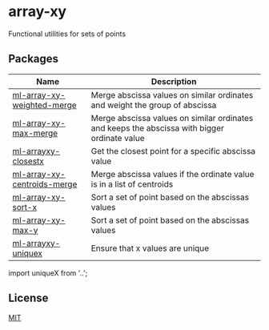 # array-xy

Functional utilities for sets of points

## Packages

| Name                                                               | Description                                                                                  |
| ------------------------------------------------------------------ | -------------------------------------------------------------------------------------------- |
| [ml-array-xy-weighted-merge](./packages/array-xy-weighted-merge)   | Merge abscissa values on similar ordinates and weight the group of abscissa                  |
| [ml-array-xy-max-merge](./packages/array-xy-max-merge)             | Merge abscissa values on similar ordinates and keeps the abscissa with bigger ordinate value |
| [ml-arrayxy-closestx](./packages/array-xy-closest-x)               | Get the closest point for a specific abscissa value                                          |
| [ml-array-xy-centroids-merge](./packages/array-xy-centroids-merge) | Merge abscissa values if the ordinate value is in a list of centroids                        |
| [ml-array-xy-sort-x](./packages/array-xy-sort-x)                   | Sort a set of point based on the abscissas values                                            |
| [ml-array-xy-max-y](./packages/array-xy-max-y)                     | Sort a set of point based on the abscissas values                                            |
| [ml-arrayxy-uniquex](./packages/array-xy-unique-x)                 | Ensure that x values are unique                                                              |

import uniqueX from '..';

## License

[MIT](./LICENSE)
